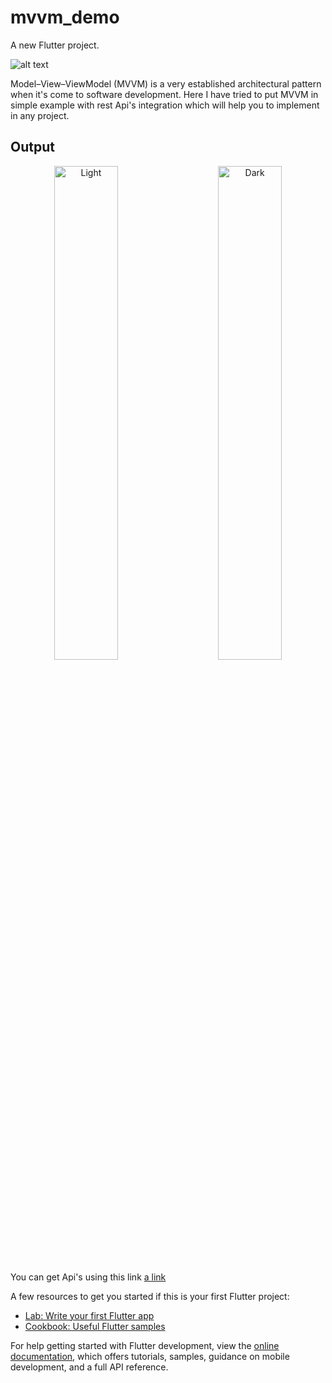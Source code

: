 # mvvm_demo

A new Flutter project.

![alt text](https://uploads.toptal.io/blog/image/127608/toptal-blog-image-1543413671794-80993a19fea97477524763c908b50a7a.png)

Model–View–ViewModel (MVVM) is a very established architectural pattern when it's come to software development. Here I have tried to put MVVM in simple example with rest Api's integration which will help you to implement in any project.

## Output
<!-- 
<img src="https://www.linkpicture.com/q/simulator_screenshot_5A406B95-4C76-4C52-BEEF-3D3BE2AC842D.png" width="200" height="200"> 
<img src="https://www.linkpicture.com/q/simulator_screenshot_5A406B95-4C76-4C52-BEEF-3D3BE2AC842D.png" width="200" height="200"> 
<img src="https://www.linkpicture.com/q/simulator_screenshot_5A406B95-4C76-4C52-BEEF-3D3BE2AC842D.png" width="200" height="200">  -->
<p align="center">
  <img alt="Light" src="https://www.linkpicture.com/q/simulator_screenshot_5A406B95-4C76-4C52-BEEF-3D3BE2AC842D.png" width="45%">
&nbsp; &nbsp; &nbsp; &nbsp;
  <img alt="Dark" src="https://www.linkpicture.com/q/simulator_screenshot_5A406B95-4C76-4C52-BEEF-3D3BE2AC842D.png" width="45%">
</p>

You can get Api's using this link
[a link](https://reqres.in/)

A few resources to get you started if this is your first Flutter project:

- [Lab: Write your first Flutter app](https://docs.flutter.dev/get-started/codelab)
- [Cookbook: Useful Flutter samples](https://docs.flutter.dev/cookbook)

For help getting started with Flutter development, view the
[online documentation](https://docs.flutter.dev/), which offers tutorials,
samples, guidance on mobile development, and a full API reference.
